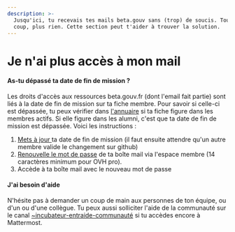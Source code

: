 ```yaml
---
description: >-
  Jusqu'ici, tu recevais tes mails beta.gouv sans (trop) de soucis. Tout d'un
  coup, plus rien. Cette section peut t'aider à trouver la solution.
---
```


# Je n'ai plus accès à mon mail

#### As-tu dépassé ta date de fin de mission ?

Les droits d'accès aux ressources beta.gouv.fr (dont l'email fait partie) sont liés à la date de fin de mission sur ta fiche membre. Pour savoir si celle-ci est dépassée, tu peux vérifier dans [l'annuaire](https://beta.gouv.fr/communaute/annuaire) si ta fiche figure dans les membres actifs. Si elle figure dans les alumni, c'est que ta date de fin de mission est dépassée. Voici les instructions :

1. [Mets à jour ](https://doc.incubateur.net/communaute/travailler-a-beta-gouv/jutilise-les-outils-de-la-communaute/outils/mise-a-jour-de-mes-informations)ta date de fin de mission (il faut ensuite attendre qu'un autre membre valide le changement sur github)
2. [Renouvelle le mot de passe](definir-ou-renouveler-mon-mot-de-passe-beta.gouv.fr.md) de ta boîte mail via l'espace membre (14 caractères minimum pour OVH pro).
3. Accède à ta boîte mail avec le nouveau mot de passe

#### J'ai besoin d'aide

N'hésite pas à demander un coup de main aux personnes de ton équipe, ou d'un ou d'une collègue. Tu peux aussi solliciter l'aide de la communauté sur le canal [\~incubateur-entraide-communauté](https://mattermost.incubateur.net/betagouv/channels/incubateur-help) si tu accèdes encore à Mattermost.
